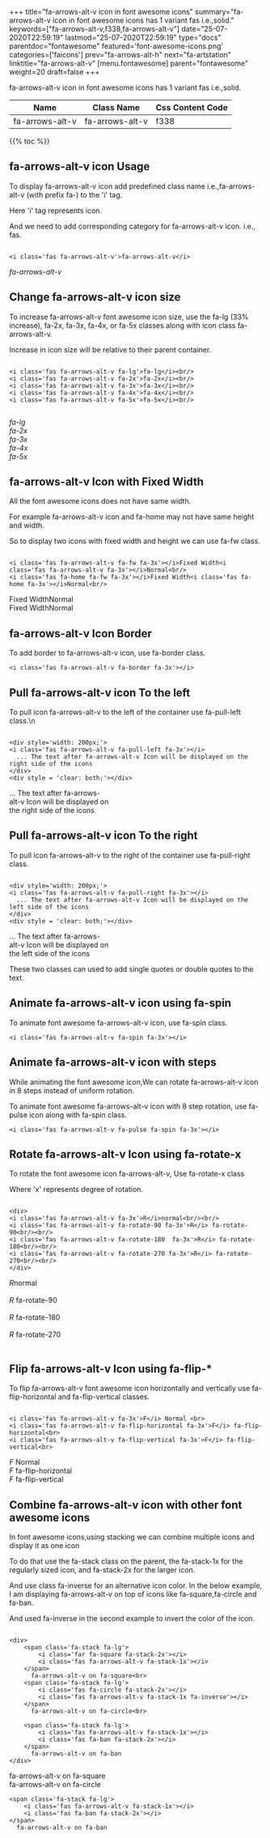 +++
title="fa-arrows-alt-v icon in font awesome icons"
summary="fa-arrows-alt-v icon in font awesome icons has 1 variant fas i.e.,solid."
keywords=["fa-arrows-alt-v,f338,fa-arrows-alt-v"]
date="25-07-2020T22:59:19"
lastmod="25-07-2020T22:59:19"
type="docs"
parentdoc="fontawesome"
featured='font-awesome-icons.png'
categories=['faicons']
prev="fa-arrows-alt-h"
next="fa-artstation"
linktitle="fa-arrows-alt-v"
[menu.fontawesome]
parent="fontawesome"
weight=20
draft=false
+++


fa-arrows-alt-v icon in font awesome icons has 1 variant fas i.e.,solid.

<div class='table-responsive'><table class='table'><thead><tr><th>Name</th><th>Class Name</th><th>Css Content Code</th></tr></thead><tbody><tr><td>fa-arrows-alt-v</td><td>fa-arrows-alt-v</td><td>f338</td></tr></tbody></table></div>


{{% toc %}}


## fa-arrows-alt-v icon Usage

To display fa-arrows-alt-v icon add predefined class name i.e.,fa-arrows-alt-v (with prefix fa-) to the 'i' tag.

Here 'i' tag represents icon.

And we need to add corresponding category for fa-arrows-alt-v icon. i.e., fas.


```

<i class='fas fa-arrows-alt-v'>fa-arrows-alt-v</i>
```

<i class='fas fa-arrows-alt-v'>fa-arrows-alt-v</i>




## Change fa-arrows-alt-v icon size
To increase fa-arrows-alt-v font awesome icon size, use the fa-lg (33% increase), fa-2x, fa-3x, fa-4x, or fa-5x classes along with icon class fa-arrows-alt-v.

Increase in icon size will be relative to their parent container. 

```

<i class='fas fa-arrows-alt-v fa-lg'>fa-lg</i><br/>
<i class='fas fa-arrows-alt-v fa-2x'>fa-2x</i><br/>
<i class='fas fa-arrows-alt-v fa-3x'>fa-3x</i><br/>
<i class='fas fa-arrows-alt-v fa-4x'>fa-4x</i><br/>
<i class='fas fa-arrows-alt-v fa-5x'>fa-5x</i><br/>
            
```

<i class='fas fa-arrows-alt-v fa-lg'>fa-lg</i><br/>
<i class='fas fa-arrows-alt-v fa-2x'>fa-2x</i><br/>
<i class='fas fa-arrows-alt-v fa-3x'>fa-3x</i><br/>
<i class='fas fa-arrows-alt-v fa-4x'>fa-4x</i><br/>
<i class='fas fa-arrows-alt-v fa-5x'>fa-5x</i><br/>
            



## fa-arrows-alt-v Icon with Fixed Width 

All the font awesome icons does not have same width.

For example fa-arrows-alt-v icon and fa-home may not have same height and width.

So to display two icons with fixed width and height we can use fa-fw class.


```

<i class='fas fa-arrows-alt-v fa-fw fa-3x'></i>Fixed Width<i class='fas fa-arrows-alt-v fa-3x'></i>Normal<br/>
<i class='fas fa-home fa-fw fa-3x'></i>Fixed Width<i class='fas fa-home fa-3x'></i>Normal<br/>
```

<i class='fas fa-arrows-alt-v fa-fw fa-3x'></i>Fixed Width<i class='fas fa-arrows-alt-v fa-3x'></i>Normal<br/>
<i class='fas fa-home fa-fw fa-3x'></i>Fixed Width<i class='fas fa-home fa-3x'></i>Normal<br/>



## fa-arrows-alt-v Icon Border 

To add border to fa-arrows-alt-v icon, use fa-border class.


```
<i class='fas fa-arrows-alt-v fa-border fa-3x'></i>

```
<i class='fas fa-arrows-alt-v fa-border fa-3x'></i>





## Pull fa-arrows-alt-v icon To the left

To pull icon fa-arrows-alt-v to the left of the container use fa-pull-left class.\n

```

<div style='width: 200px;'>
<i class='fas fa-arrows-alt-v fa-pull-left fa-3x'></i>
  ... The text after fa-arrows-alt-v Icon will be displayed on the right side of the icons
</div>
<div style = 'clear: both;'></div>
```

<div style='width: 200px;'>
<i class='fas fa-arrows-alt-v fa-pull-left fa-3x'></i>
  ... The text after fa-arrows-alt-v Icon will be displayed on the right side of the icons
</div>
<div style = 'clear: both;'></div>




## Pull fa-arrows-alt-v icon To the right
To pull icon fa-arrows-alt-v to the right of the container use fa-pull-right class.

```

<div style='width: 200px;'>
<i class='fas fa-arrows-alt-v fa-pull-right fa-3x'></i>
  ... The text after fa-arrows-alt-v Icon will be displayed on the left side of the icons
</div>
<div style = 'clear: both;'></div>
```

<div style='width: 200px;'>
<i class='fas fa-arrows-alt-v fa-pull-right fa-3x'></i>
  ... The text after fa-arrows-alt-v Icon will be displayed on the left side of the icons
</div>
<div style = 'clear: both;'></div>

These two classes can used to add single quotes or double quotes to the text.


## Animate fa-arrows-alt-v icon using fa-spin
To animate font awesome fa-arrows-alt-v icon, use fa-spin class.

```
<i class='fas fa-arrows-alt-v fa-spin fa-3x'></i>
```
<i class='fas fa-arrows-alt-v fa-spin fa-3x'></i>




## Animate fa-arrows-alt-v icon with steps
While animating the font awesome icon,We can rotate fa-arrows-alt-v icon in 8 steps instead of uniform rotation.

To animate font awesome fa-arrows-alt-v icon with 8 step rotation, use fa-pulse icon along with fa-spin class.


```
<i class='fas fa-arrows-alt-v fa-pulse fa-spin fa-3x'></i>

```
<i class='fas fa-arrows-alt-v fa-pulse fa-spin fa-3x'></i>





## Rotate fa-arrows-alt-v Icon using fa-rotate-x
To rotate the font awesome icon fa-arrows-alt-v, Use fa-rotate-x class

Where 'x' represents degree of rotation.


```

<div>
<i class='fas fa-arrows-alt-v fa-3x'>R</i>normal<br/><br/>
<i class='fas fa-arrows-alt-v fa-rotate-90 fa-3x'>R</i> fa-rotate-90<br/><br/> 
<i class='fas fa-arrows-alt-v fa-rotate-180  fa-3x'>R</i> fa-rotate-180<br/><br/> 
<i class='fas fa-arrows-alt-v fa-rotate-270 fa-3x'>R</i> fa-rotate-270<br/><br/>
</div>
```

<div>
<i class='fas fa-arrows-alt-v fa-3x'>R</i>normal<br/><br/>
<i class='fas fa-arrows-alt-v fa-rotate-90 fa-3x'>R</i> fa-rotate-90<br/><br/> 
<i class='fas fa-arrows-alt-v fa-rotate-180  fa-3x'>R</i> fa-rotate-180<br/><br/> 
<i class='fas fa-arrows-alt-v fa-rotate-270 fa-3x'>R</i> fa-rotate-270<br/><br/>
</div>




## Flip fa-arrows-alt-v Icon using fa-flip-*
To flip fa-arrows-alt-v font awesome icon horizontally and vertically use fa-flip-horizontal and fa-flip-vertical classes. 

```

<i class='fas fa-arrows-alt-v fa-3x'>F</i> Normal <br>
<i class='fas fa-arrows-alt-v fa-flip-horizontal fa-3x'>F</i> fa-flip-horizontal<br>
<i class='fas fa-arrows-alt-v fa-flip-vertical fa-3x'>F</i> fa-flip-vertical<br>
```

<i class='fas fa-arrows-alt-v fa-3x'>F</i> Normal <br>
<i class='fas fa-arrows-alt-v fa-flip-horizontal fa-3x'>F</i> fa-flip-horizontal<br>
<i class='fas fa-arrows-alt-v fa-flip-vertical fa-3x'>F</i> fa-flip-vertical<br>




## Combine fa-arrows-alt-v icon with other font awesome icons
In font awesome icons,using stacking we can combine multiple icons and display it as one icon 

To do that use the fa-stack class on the parent, the fa-stack-1x for the regularly sized icon, and fa-stack-2x for the larger icon.

And use class fa-inverse for an alternative icon color. 
In the below example, I am displaying fa-arrows-alt-v on top of icons like fa-square,fa-circle and fa-ban.

And used fa-inverse in the second example to invert the color of the icon.

```

<div>
    <span class='fa-stack fa-lg'>
        <i class='far fa-square fa-stack-2x'></i>
        <i class='fas fa-arrows-alt-v fa-stack-1x'></i>
    </span>
      fa-arrows-alt-v on fa-square<br>
    <span class='fa-stack fa-lg'>
        <i class='fas fa-circle fa-stack-2x'></i>
        <i class='fas fa-arrows-alt-v fa-stack-1x fa-inverse'></i>
    </span>
      fa-arrows-alt-v on fa-circle<br>

    <span class='fa-stack fa-lg'>
        <i class='fas fa-arrows-alt-v fa-stack-1x'></i>
        <i class='fas fa-ban fa-stack-2x'></i>
    </span>
      fa-arrows-alt-v on fa-ban
</div>
```

<div>
    <span class='fa-stack fa-lg'>
        <i class='far fa-square fa-stack-2x'></i>
        <i class='fas fa-arrows-alt-v fa-stack-1x'></i>
    </span>
      fa-arrows-alt-v on fa-square<br>
    <span class='fa-stack fa-lg'>
        <i class='fas fa-circle fa-stack-2x'></i>
        <i class='fas fa-arrows-alt-v fa-stack-1x fa-inverse'></i>
    </span>
      fa-arrows-alt-v on fa-circle<br>

    <span class='fa-stack fa-lg'>
        <i class='fas fa-arrows-alt-v fa-stack-1x'></i>
        <i class='fas fa-ban fa-stack-2x'></i>
    </span>
      fa-arrows-alt-v on fa-ban
</div>






